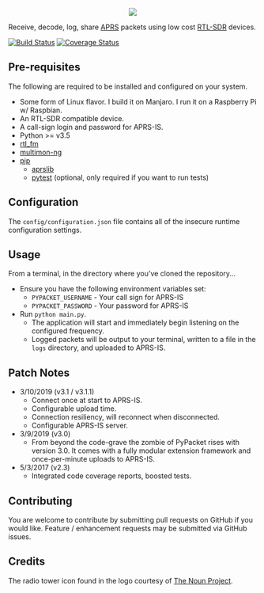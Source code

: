 <p align="center"><img src="https://i.imgur.com/MZYHAFG.png" /></p>

Receive, decode, log, share [APRS](http://www.aprs.org/) packets using low cost [RTL-SDR](http://osmocom.org/projects/sdr/wiki/rtl-sdr) devices.

[![Build Status](https://travis-ci.org/cceremuga/pypacket.svg?branch=master)](https://travis-ci.org/cceremuga/pypacket) [![Coverage Status](https://coveralls.io/repos/github/cceremuga/pypacket/badge.svg?branch=master)](https://coveralls.io/github/cceremuga/pypacket?branch=master)

## Pre-requisites

The following are required to be installed and configured on your system.

* Some form of Linux flavor. I build it on Manjaro. I run it on a Raspberry Pi w/ Raspbian.
* An RTL-SDR compatible device.
* A call-sign login and password for APRS-IS.
* Python >= v3.5
* [rtl_fm](http://osmocom.org/projects/sdr/wiki/rtl-sdr)
* [multimon-ng](https://github.com/EliasOenal/multimon-ng)
* [pip](https://pypi.python.org/pypi/pip)
    * [aprslib](https://pypi.python.org/pypi/aprslib)
    * [pytest](https://docs.pytest.org/en/latest/) (optional, only required if you want to run tests)

## Configuration

The `config/configuration.json` file contains all of the insecure runtime configuration settings.

## Usage

From a terminal, in the directory where you've cloned the repository...

* Ensure you have the following environment variables set:
    * `PYPACKET_USERNAME` - Your call sign for APRS-IS
    * `PYPACKET_PASSWORD` - Your password for APRS-IS
* Run `python main.py`.
    * The application will start and immediately begin listening on the configured frequency.
    * Logged packets will be output to your terminal, written to a file in the `logs` directory, and uploaded to APRS-IS.

## Patch Notes

* 3/10/2019 (v3.1 / v3.1.1)
    * Connect once at start to APRS-IS.
    * Configurable upload time.
    * Connection resiliency, will reconnect when disconnected.
    * Configurable APRS-IS server.
* 3/9/2019 (v3.0)
    * From beyond the code-grave the zombie of PyPacket rises with version 3.0. It comes with a fully modular extension framework and once-per-minute uploads to APRS-IS.
* 5/3/2017 (v2.3)
    * Integrated code coverage reports, boosted tests.

## Contributing

You are welcome to contribute by submitting pull requests on GitHub if you would like. Feature / enhancement requests may be submitted via GitHub issues.

## Credits

The radio tower icon found in the logo courtesy of [The Noun Project](https://thenounproject.com/search/?q=radio%20tower&i=749293).
